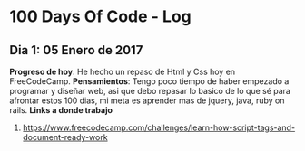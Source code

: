 # 100 Days Of Code - Log




## Dia 1: 05 Enero de 2017 ##
**Progreso de hoy**: He hecho un repaso de Html y Css hoy en FreeCodeCamp.
**Pensamientos**: Tengo poco tiempo de haber empezado a programar y diseñar web, asi que debo repasar lo basico de lo que sé para afrontar estos 100 dias, mi meta es aprender mas de jquery, java, ruby on rails.
**Links a donde trabajo**
1. https://www.freecodecamp.com/challenges/learn-how-script-tags-and-document-ready-work
